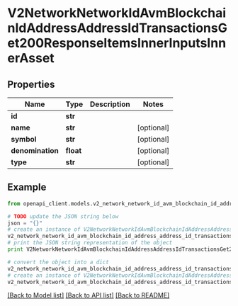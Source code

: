 # V2NetworkNetworkIdAvmBlockchainIdAddressAddressIdTransactionsGet200ResponseItemsInnerInputsInnerAsset


## Properties

Name | Type | Description | Notes
------------ | ------------- | ------------- | -------------
**id** | **str** |  | 
**name** | **str** |  | [optional] 
**symbol** | **str** |  | [optional] 
**denomination** | **float** |  | [optional] 
**type** | **str** |  | [optional] 

## Example

```python
from openapi_client.models.v2_network_network_id_avm_blockchain_id_address_address_id_transactions_get200_response_items_inner_inputs_inner_asset import V2NetworkNetworkIdAvmBlockchainIdAddressAddressIdTransactionsGet200ResponseItemsInnerInputsInnerAsset

# TODO update the JSON string below
json = "{}"
# create an instance of V2NetworkNetworkIdAvmBlockchainIdAddressAddressIdTransactionsGet200ResponseItemsInnerInputsInnerAsset from a JSON string
v2_network_network_id_avm_blockchain_id_address_address_id_transactions_get200_response_items_inner_inputs_inner_asset_instance = V2NetworkNetworkIdAvmBlockchainIdAddressAddressIdTransactionsGet200ResponseItemsInnerInputsInnerAsset.from_json(json)
# print the JSON string representation of the object
print V2NetworkNetworkIdAvmBlockchainIdAddressAddressIdTransactionsGet200ResponseItemsInnerInputsInnerAsset.to_json()

# convert the object into a dict
v2_network_network_id_avm_blockchain_id_address_address_id_transactions_get200_response_items_inner_inputs_inner_asset_dict = v2_network_network_id_avm_blockchain_id_address_address_id_transactions_get200_response_items_inner_inputs_inner_asset_instance.to_dict()
# create an instance of V2NetworkNetworkIdAvmBlockchainIdAddressAddressIdTransactionsGet200ResponseItemsInnerInputsInnerAsset from a dict
v2_network_network_id_avm_blockchain_id_address_address_id_transactions_get200_response_items_inner_inputs_inner_asset_form_dict = v2_network_network_id_avm_blockchain_id_address_address_id_transactions_get200_response_items_inner_inputs_inner_asset.from_dict(v2_network_network_id_avm_blockchain_id_address_address_id_transactions_get200_response_items_inner_inputs_inner_asset_dict)
```
[[Back to Model list]](../README.md#documentation-for-models) [[Back to API list]](../README.md#documentation-for-api-endpoints) [[Back to README]](../README.md)


